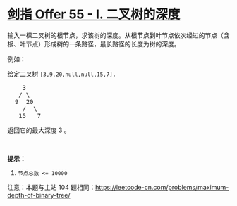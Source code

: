 <h1 class="title__20p2"><a href="/problems/er-cha-shu-de-shen-du-lcof/">剑指 Offer 55 - I. 二叉树的深度</a></h1>

<div class="notranslate"><p>输入一棵二叉树的根节点，求该树的深度。从根节点到叶节点依次经过的节点（含根、叶节点）形成树的一条路径，最长路径的长度为树的深度。</p>

<p>例如：</p>

<p>给定二叉树 <code>[3,9,20,null,null,15,7]</code>，</p>

<pre>    3
   / \
  9  20
    /  \
   15   7</pre>

<p>返回它的最大深度&nbsp;3 。</p>

<p>&nbsp;</p>

<p><strong>提示：</strong></p>

<ol>
  <li><code>节点总数 &lt;= 10000</code></li>
</ol>

<p>注意：本题与主站 104&nbsp;题相同：<a href="https://leetcode-cn.com/problems/maximum-depth-of-binary-tree/">https://leetcode-cn.com/problems/maximum-depth-of-binary-tree/</a></p>
</div>